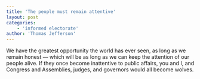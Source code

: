 ```yaml
---
title: 'The people must remain attentive'
layout: post
categories:
    - 'informed electorate'
author: 'Thomas Jefferson'
---
```


We have the greatest opportunity the world has ever seen, as long as we remain honest — which will be as long as we can keep the attention of our people alive. If they once become inattentive to public affairs, you and I, and Congress and Assemblies, judges, and governors would all become wolves.